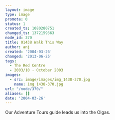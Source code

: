```yaml
---
layout: image
type: image
promote: 0
status: 1
created_ts: 1080280751
changed_ts: 1372159363
node_id: 370
title: 01438 Walk This Way
author: anj
created: '2004-03-26'
changed: '2013-06-25'
tags:
  - The Red Centre
  - 2003/10 - October 2003
images:
  - src: image/images/img_1438-370.jpg
    name: img_1438-370.jpg
url: "/node/370/"
aliases: []
date: '2004-03-26'
---
```

Our Adventure Tours guide leads us into the Olgas.
